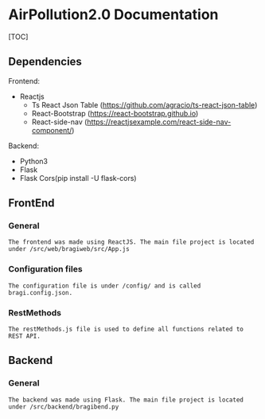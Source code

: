 #   AirPollution2.0 Documentation

[TOC]

## Dependencies

Frontend:
*   Reactjs
    *   Ts React Json Table (https://github.com/agracio/ts-react-json-table)
    *   React-Bootstrap (https://react-bootstrap.github.io)
    *   React-side-nav (https://reactjsexample.com/react-side-nav-component/)

Backend:
*   Python3
*   Flask
*   Flask Cors(pip install -U flask-cors)

## FrontEnd

### General

    The frontend was made using ReactJS. The main file project is located under /src/web/bragiweb/src/App.js


### Configuration files

    The configuration file is under /config/ and is called bragi.config.json.

### RestMethods

    The restMethods.js file is used to define all functions related to REST API.

## Backend

### General

    The backend was made using Flask. The main file project is located under /src/backend/bragibend.py
